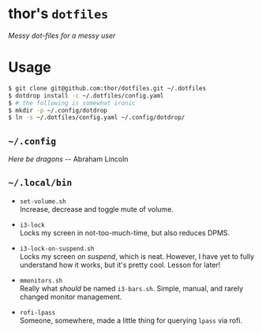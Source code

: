 thor's `dotfiles`
===============

*Messy dot-files for a messy user*


Usage 
===============

```sh
$ git clone git@github.com:thor/dotfiles.git ~/.dotfiles
$ dotdrop install -c ~/.dotfiles/config.yaml
$ # the following is somewhat ironic
$ mkdir -p ~/.config/dotdrop
$ ln -s ~/.dotfiles/config.yaml ~/.config/dotdrop/
```


`~/.config`
-----------

*Here be dragons* -- Abraham Lincoln



`~/.local/bin` 
--------------

-	`set-volume.sh`\
	Increase, decrease and toggle mute of volume.

-	`i3-lock`\
	Locks my screen in not-too-much-time, but also reduces DPMS.

-	`i3-lock-on-suspend.sh`\
	Locks my screen *on suspend*, which is neat. However, I have yet to fully
	understand how it works, but it's pretty cool. Lesson for later!

-	`mmonitors.sh`\
	Really what *should* be named `i3-bars.sh`. Simple, manual, and rarely
	changed monitor management.

-	`rofi-lpass`\
	Someone, somewhere, made a little thing for querying `lpass` via rofi.


